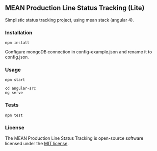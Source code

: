 ## MEAN Production Line Status Tracking (Lite)

Simplistic status tracking project, using mean stack (angular 4).

### Installation

    npm install
    
Configure mongoDB connection in config-example.json and rename it to config.json.

### Usage

    npm start    
        
    cd angular-src
    ng serve

### Tests

    npm test
    
### License
    
The MEAN Production Line Status Tracking is open-source software licensed under the [MIT license](http://opensource.org/licenses/MIT).

